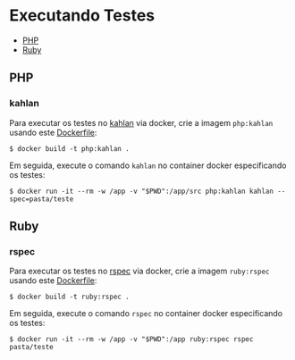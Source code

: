# Executando Testes

- [PHP](#php)
- [Ruby](#ruby)

## PHP

### kahlan

Para executar os testes no [kahlan](https://github.com/kahlan/kahlan) via docker, crie a imagem `php:kahlan` usando este [Dockerfile](php/docker-php-kahlan/Dockerfile):

```
$ docker build -t php:kahlan .
```

Em seguida, execute o comando `kahlan` no container docker especificando os testes:

```
$ docker run -it --rm -w /app -v "$PWD":/app/src php:kahlan kahlan --spec=pasta/teste
```

## Ruby

### rspec

Para executar os testes no [rspec](https://rspec.info) via docker, crie a imagem `ruby:rspec` usando este [Dockerfile](ruby/docker-ruby-rspec/Dockerfile):

```
$ docker build -t ruby:rspec .
```

Em seguida, execute o comando `rspec` no container docker especificando os testes:

```
$ docker run -it --rm -w /app -v "$PWD":/app ruby:rspec rspec pasta/teste
```

